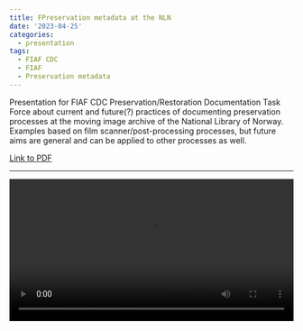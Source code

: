 ```yaml
---
title: FPreservation metadata at the NLN
date: '2023-04-25'
categories: 
  - presentation
tags:
  - FIAF CDC
  - FIAF
  - Preservation metadata
---
```


Presentation for FIAF CDC Preservation/Restoration Documentation Task Force about current and future(?) practices of documenting preservation processes at the moving image archive of the National Library of Norway.
Examples based on film scanner/post-processing processes, but future aims are general and can be applied to other processes as well.

[Link to PDF](CDC-Presentation-25042023.pdf)

---

<video width="100%" controls>
  <source src="CDC-Presentation-25042023.m4v" type="video/mp4">
</video>